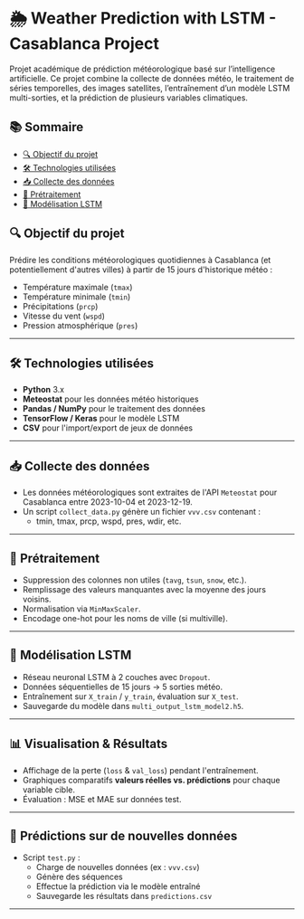 # 🌦️ Weather Prediction with LSTM - Casablanca Project

Projet académique de prédiction météorologique basé sur l’intelligence artificielle. Ce projet combine la collecte de données météo, le traitement de séries temporelles, des images satellites, l’entraînement d’un modèle LSTM multi-sorties, et la prédiction de plusieurs variables climatiques.

## 📚 Sommaire

- [🔍 Objectif du projet](#-objectif-du-projet)
- [🛠️ Technologies utilisées](#-technologies-utilisées)
- [📥 Collecte des données](#-collecte-des-données)
- [🧹 Prétraitement](#-prétraitement)
- [🧠 Modélisation LSTM](#-modélisation-lstm)


## 🔍 Objectif du projet

Prédire les conditions météorologiques quotidiennes à Casablanca (et potentiellement d'autres villes) à partir de 15 jours d'historique météo :
- Température maximale (`tmax`)
- Température minimale (`tmin`)
- Précipitations (`prcp`)
- Vitesse du vent (`wspd`)
- Pression atmosphérique (`pres`)

---

## 🛠️ Technologies utilisées

- **Python** 3.x
- **Meteostat** pour les données météo historiques
- **Pandas / NumPy** pour le traitement des données
- **TensorFlow / Keras** pour le modèle LSTM
- **CSV** pour l'import/export de jeux de données

---

## 📥 Collecte des données

- Les données météorologiques sont extraites de l'API `Meteostat` pour Casablanca entre 2023-10-04 et 2023-12-19.
- Un script `collect_data.py` génère un fichier `vvv.csv` contenant :
  - tmin, tmax, prcp, wspd, pres, wdir, etc.

---

## 🧹 Prétraitement

- Suppression des colonnes non utiles (`tavg`, `tsun`, `snow`, etc.).
- Remplissage des valeurs manquantes avec la moyenne des jours voisins.
- Normalisation via `MinMaxScaler`.
- Encodage one-hot pour les noms de ville (si multiville).

---

## 🧠 Modélisation LSTM

- Réseau neuronal LSTM à 2 couches avec `Dropout`.
- Données séquentielles de 15 jours → 5 sorties météo.
- Entraînement sur `X_train` / `y_train`, évaluation sur `X_test`.
- Sauvegarde du modèle dans `multi_output_lstm_model2.h5`.

---

## 📊 Visualisation & Résultats

- Affichage de la perte (`loss` & `val_loss`) pendant l'entraînement.
- Graphiques comparatifs **valeurs réelles vs. prédictions** pour chaque variable cible.
- Évaluation : MSE et MAE sur données test.

---

## 🧪 Prédictions sur de nouvelles données

- Script `test.py` :
  - Charge de nouvelles données (ex : `vvv.csv`)
  - Génère des séquences
  - Effectue la prédiction via le modèle entraîné
  - Sauvegarde les résultats dans `predictions.csv`

---

